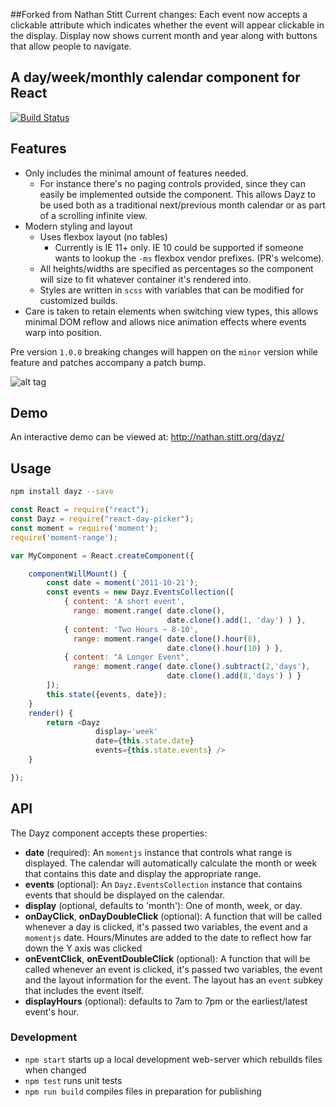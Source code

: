 
##Forked from Nathan Stitt
Current changes:
Each event now accepts a clickable attribute which indicates whether the event will appear clickable in the display.
Display now shows current month and year along with buttons that allow people to navigate.
## A day/week/monthly calendar component for React

[![Build Status](https://travis-ci.org/nathanstitt/dayz.svg?branch=master)](https://travis-ci.org/nathanstitt/dayz)

## Features
* Only includes the minimal amount of features needed.
    * For instance there's no paging controls provided, since they can easily be implemented outside the component.  This allows Dayz to be used both as a traditional next/previous month calendar or as part of a scrolling infinite view.
* Modern styling and layout
    * Uses flexbox layout (no tables)
        *  Currently is IE 11+ only.  IE 10 could be supported if someone wants to lookup the `-ms` flexbox vendor prefixes.  (PR's welcome).
    * All heights/widths are specified as percentages so the component will size to fit whatever container it's rendered into.
    * Styles are written in `scss` with variables that can be modified for customized builds.
* Care is taken to retain elements when switching view types, this allows minimal DOM reflow and allows nice animation effects where events warp into position.

Pre version `1.0.0` breaking changes will happen on the `minor` version while feature and patches accompany a patch bump.

![alt tag](http://nathan.stitt.org/images/dayz-weekly-screenshot.png)

## Demo

An interactive demo can be viewed at: http://nathan.stitt.org/dayz/


## Usage

```bash
npm install dayz --save
```

```js
const React = require("react");
const Dayz = require("react-day-picker");
const moment = require('moment');
require('moment-range');

var MyComponent = React.createComponent({

    componentWillMount() {
        const date = moment('2011-10-21');
        const events = new Dayz.EventsCollection([
            { content: 'A short event',
              range: moment.range( date.clone(),
                                   date.clone().add(1, 'day') ) },
            { content: 'Two Hours ~ 8-10',
              range: moment.range( date.clone().hour(8),
                                   date.clone().hour(10) ) },
            { content: "A Longer Event",
              range: moment.range( date.clone().subtract(2,'days'),
                                   date.clone().add(8,'days') ) }
        ]);
        this.state({events, date});
    }
    render() {
        return <Dayz
                   display='week'
                   date={this.state.date}
                   events={this.state.events} />
    }

});
```

## API

The Dayz component accepts these properties:

 * **date** (required):     An `momentjs` instance that controls what range is displayed. The calendar will automatically calculate the month or week that contains this date and display the appropriate range.
 * **events** (optional):  An `Dayz.EventsCollection` instance that contains events that should be displayed on the calendar.
 * **display** (optional, defaults to 'month'):  One of month, week, or day.
 * **onDayClick**, **onDayDoubleClick** (optional): A function that will be called whenever a day is clicked, it's passed two variables, the event and a `momentjs` date.  Hours/Minutes are added to the date to reflect how far down the Y axis was clicked
 * **onEventClick**, **onEventDoubleClick** (optional): A function that will be called whenever an event is clicked, it's passed two variables, the event and the layout information for the event.  The layout has an `event` subkey that includes the event itself.
 * **displayHours** (optional): defaults to 7am to 7pm or the earliest/latest event's hour.


### Development

- `npm start` starts up a local development web-server which rebuilds files when changed
- `npm test` runs unit tests
- `npm run build` compiles files in preparation for publishing
